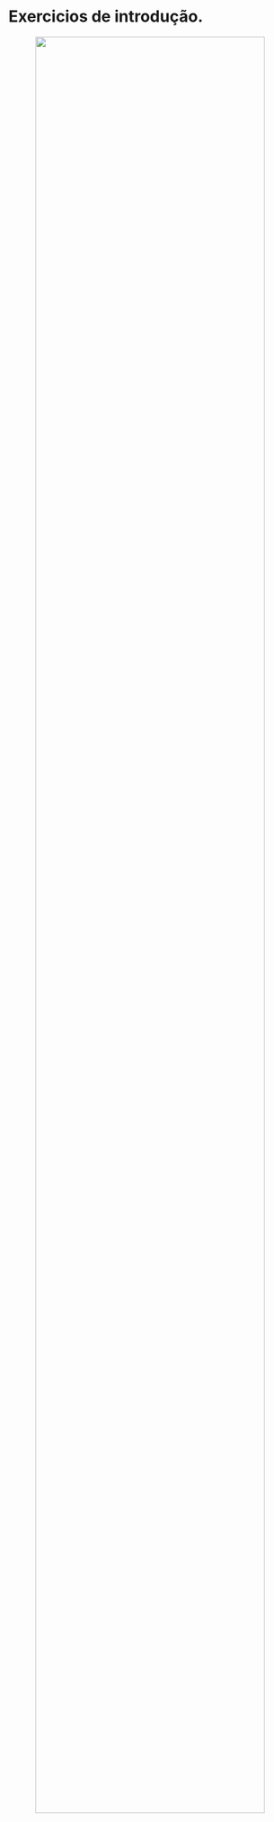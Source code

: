 # Exercicios de introdução.

<p align="center">
  <img src="https://github.com/user-attachments/assets/6abd0008-fd4d-46a1-b6a9-9c9f2f7d8dc0" width="90%" />
</p>

